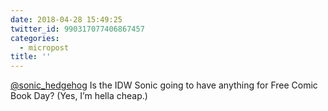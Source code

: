 ```yaml
---
date: 2018-04-28 15:49:25
twitter_id: 990317077406867457
categories:
  - micropost
title: ''
---
```


[@sonic_hedgehog](https://twitter.com/sonic_hedgehog) Is the IDW Sonic going to have anything for Free Comic Book Day? (Yes, I’m hella cheap.)
